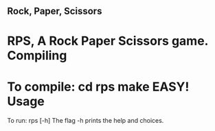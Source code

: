 Rock, Paper, Scissors
---------------------
RPS, A Rock Paper Scissors game.
Compiling
=========
To compile:
     cd rps
	 make
EASY!
Usage
=====
To run:
     rps [-h] <choice>
	 The flag -h prints the help and choices.

